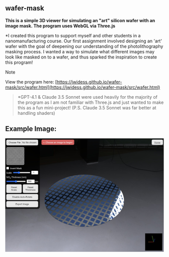 ## wafer-mask

**This is a simple 3D viewer for simulating an "art" silicon wafer with an image mask. The program uses WebGL via Three.js**  

\*I created this program to support myself and other students in a nanomanufacturing course. Our first assignment involved designing an 'art' wafer with the goal of deepening our understanding of the photolithography masking process. I wanted a way to simulate what different images may look like masked on to a wafer, and thus sparked the inspiration to create this program!

> [!Note]
> View the program here: [https://jwidess.github.io/wafer-mask/src/wafer.html](https://jwidess.github.io/wafer-mask/src/wafer.html)

> \*GPT-4.1 & Claude 3.5 Sonnet were used heavily for the majority of the program as I am not familiar with Three.js and just wanted to make this as a fun mini-project! (P.S. Claude 3.5 Sonnet was far better at handling shaders)

## Example Image:
![Example Image](https://github.com/jwidess/wafer-mask/blob/main/example.jpg?raw=true)
